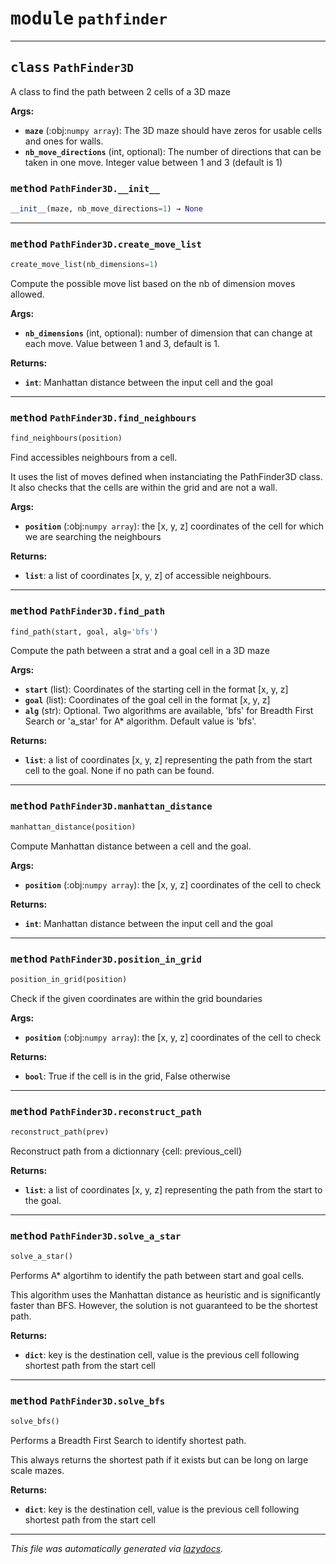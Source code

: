 <!-- markdownlint-disable -->

# <kbd>module</kbd> `pathfinder`

---

## <kbd>class</kbd> `PathFinder3D`

A class to find the path between 2 cells of a 3D maze

**Args:**

- <b>`maze`</b> (:obj:`numpy array`): The 3D maze should have zeros for usable cells and ones for walls.
- <b>`nb_move_directions`</b> (int, optional): The number of directions that can be taken in one move. Integer value between 1 and 3 (default is 1)

### <kbd>method</kbd> `PathFinder3D.__init__`

```python
__init__(maze, nb_move_directions=1) → None
```

---

### <kbd>method</kbd> `PathFinder3D.create_move_list`

```python
create_move_list(nb_dimensions=1)
```

Compute the possible move list based on the nb of dimension moves allowed.

**Args:**

- <b>`nb_dimensions`</b> (int, optional): number of dimension that can change at each move. Value between 1 and 3, default is 1.

**Returns:**

- <b>`int`</b>: Manhattan distance between the input cell and the goal

---

### <kbd>method</kbd> `PathFinder3D.find_neighbours`

```python
find_neighbours(position)
```

Find accessibles neighbours from a cell.

It uses the list of moves defined when instanciating the PathFinder3D class. It also checks that the cells are within the grid and are not a wall.

**Args:**

- <b>`position`</b> (:obj:`numpy array`): the [x, y, z] coordinates of the cell for which we are searching the neighbours

**Returns:**

- <b>`list`</b>: a list of coordinates [x, y, z] of accessible neighbours.

---

### <kbd>method</kbd> `PathFinder3D.find_path`

```python
find_path(start, goal, alg='bfs')
```

Compute the path between a strat and a goal cell in a 3D maze

**Args:**

- <b>`start`</b> (list): Coordinates of the starting cell in the format [x, y, z]
- <b>`goal`</b> (list): Coordinates of the goal cell in the format [x, y, z]
- <b>`alg`</b> (str): Optional. Two algorithms are available, 'bfs' for Breadth First Search or 'a_star' for A\* algorithm. Default value is 'bfs'.

**Returns:**

- <b>`list`</b>: a list of coordinates [x, y, z] representing the path from the start cell to the goal. None if no path can be found.

---

### <kbd>method</kbd> `PathFinder3D.manhattan_distance`

```python
manhattan_distance(position)
```

Compute Manhattan distance between a cell and the goal.

**Args:**

- <b>`position`</b> (:obj:`numpy array`): the [x, y, z] coordinates of the cell to check

**Returns:**

- <b>`int`</b>: Manhattan distance between the input cell and the goal

---

### <kbd>method</kbd> `PathFinder3D.position_in_grid`

```python
position_in_grid(position)
```

Check if the given coordinates are within the grid boundaries

**Args:**

- <b>`position`</b> (:obj:`numpy array`): the [x, y, z] coordinates of the cell to check

**Returns:**

- <b>`bool`</b>: True if the cell is in the grid, False otherwise

---

### <kbd>method</kbd> `PathFinder3D.reconstruct_path`

```python
reconstruct_path(prev)
```

Reconstruct path from a dictionnary {cell: previous_cell}

**Returns:**

- <b>`list`</b>: a list of coordinates [x, y, z] representing the path from the start to the goal.

---

### <kbd>method</kbd> `PathFinder3D.solve_a_star`

```python
solve_a_star()
```

Performs A\* algortihm to identify the path between start and goal cells.

This algorithm uses the Manhattan distance as heuristic and is significantly faster than BFS. However, the solution is not guaranteed to be the shortest path.

**Returns:**

- <b>`dict`</b>: key is the destination cell, value is the previous cell following shortest path from the start cell

---

### <kbd>method</kbd> `PathFinder3D.solve_bfs`

```python
solve_bfs()
```

Performs a Breadth First Search to identify shortest path.

This always returns the shortest path if it exists but can be long on large scale mazes.

**Returns:**

- <b>`dict`</b>: key is the destination cell, value is the previous cell following shortest path from the start cell

---

_This file was automatically generated via [lazydocs](https://github.com/ml-tooling/lazydocs)._
